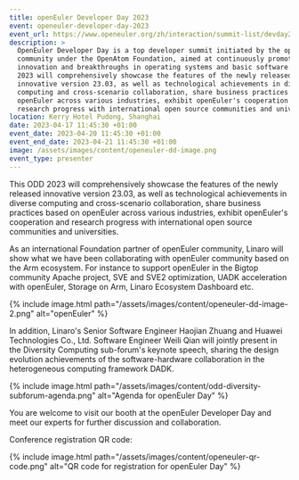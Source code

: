 ```yaml
---
title: openEuler Developer Day 2023
event: openeuler-developer-day-2023
event_url: https://www.openeuler.org/zh/interaction/summit-list/devday2023/
description: >
  OpenEuler Developer Day is a top developer summit initiated by the openEuler
  community under the OpenAtom Foundation, aimed at continuously promoting
  innovation and breakthroughs in operating systems and basic software. This ODD
  2023 will comprehensively showcase the features of the newly released
  innovative version 23.03, as well as technological achievements in diverse
  computing and cross-scenario collaboration, share business practices based on
  openEuler across various industries, exhibit openEuler's cooperation and
  research progress with international open source communities and universities.
location: Kerry Hotel Pudong, Shanghai
date: 2023-04-17 11:45:30 +01:00
event_date: 2023-04-20 11:45:30 +01:00
event_end_date: 2023-04-21 11:45:30 +01:00
image: /assets/images/content/openeuler-dd-image.png
event_type: presenter
---
```

This ODD 2023 will comprehensively showcase the features of the newly released innovative version 23.03, as well as technological achievements in diverse computing and cross-scenario collaboration, share business practices based on openEuler across various industries, exhibit openEuler's cooperation and research progress with international open source communities and universities.

As an international Foundation partner of openEuler community, Linaro will show what we have been collaborating with openEuler community based on the Arm ecosystem. For instance to support openEuler in the Bigtop community Apache project, SVE and SVE2 optimization, UADK acceleration with openEuler, Storage on Arm, Linaro Ecosystem Dashboard etc.

{% include image.html path="/assets/images/content/openeuler-dd-image-2.png" alt="openEuler" %}

In addition, Linaro's Senior Software Engineer Haojian Zhuang and Huawei Technologies Co., Ltd. Software Engineer Weili Qian will jointly present in the Diversity Computing sub-forum's keynote speech, sharing the design evolution achievements of the software-hardware collaboration in the heterogeneous computing framework DADK. 

{% include image.html path="/assets/images/content/odd-diversity-subforum-agenda.png" alt="Agenda for openEuler Day" %}

You are welcome to  visit our booth at the openEuler Developer Day and meet our experts for further discussion and collaboration.

Conference registration QR code:

{% include image.html path="/assets/images/content/openeuler-qr-code.png" alt="QR code for registration for openEuler Day" %}